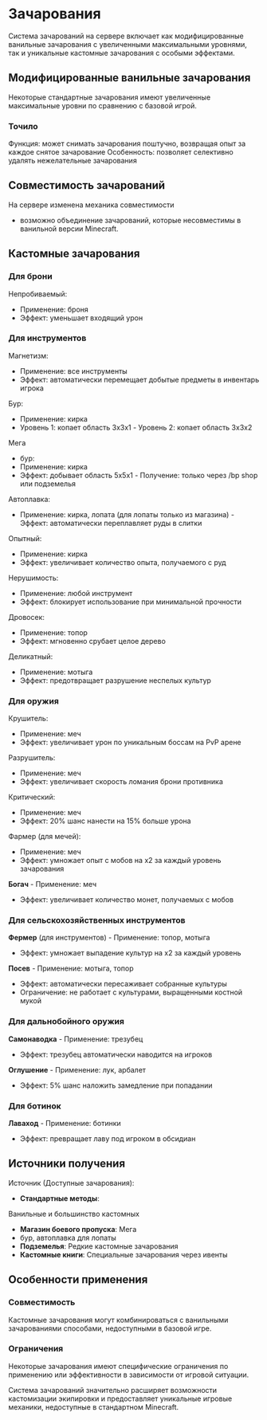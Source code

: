 # Зачарования

Система зачарований на сервере включает как модифицированные ванильные зачарования с увеличенными максимальными уровнями, так и уникальные кастомные зачарования с особыми эффектами.

## Модифицированные ванильные зачарования

Некоторые стандартные зачарования имеют увеличенные максимальные уровни по сравнению с базовой игрой.

### Точило
Функция: может снимать зачарования поштучно, возвращая опыт за каждое снятое зачарование
Особенность: позволяет селективно удалять нежелательные зачарования

## Совместимость зачарований

На сервере изменена механика совместимости

- возможно объединение зачарований, которые несовместимы в ванильной версии Minecraft.

## Кастомные зачарования

### Для брони

Непробиваемый:
- Применение: броня
- Эффект: уменьшает входящий урон

### Для инструментов

Магнетизм:
- Применение: все инструменты
- Эффект: автоматически перемещает добытые предметы в инвентарь игрока

Бур:
- Применение: кирка
- Уровень 1: копает область 3x3x1 - Уровень 2: копает область 3x3x2

Мега

- бур:
- Применение: кирка
- Эффект: добывает область 5x5x1 - Получение: только через /bp shop или подземелья

Автоплавка:
- Применение: кирка, лопата (для лопаты только из магазина) - Эффект: автоматически переплавляет руды в слитки

Опытный:
- Применение: кирка
- Эффект: увеличивает количество опыта, получаемого с руд

Нерушимость:
- Применение: любой инструмент
- Эффект: блокирует использование при минимальной прочности

Дровосек:
- Применение: топор
- Эффект: мгновенно срубает целое дерево

Деликатный:
- Применение: мотыга
- Эффект: предотвращает разрушение неспелых культур

### Для оружия

Крушитель:
- Применение: меч
- Эффект: увеличивает урон по уникальным боссам на PvP арене

Разрушитель:
- Применение: меч
- Эффект: увеличивает скорость ломания брони противника

Критический:
- Применение: меч
- Эффект: 20% шанс нанести на 15% больше урона

Фармер (для мечей):
- Применение: меч
- Эффект: умножает опыт с мобов на x2 за каждый уровень зачарования

**Богач** - Применение: меч

- Эффект: увеличивает количество монет, получаемых с мобов

### Для сельскохозяйственных инструментов

**Фермер** (для инструментов) - Применение: топор, мотыга

- Эффект: умножает выпадение культур на x2 за каждый уровень

**Посев** - Применение: мотыга, топор

- Эффект: автоматически пересаживает собранные культуры
- Ограничение: не работает с культурами, выращенными костной мукой

### Для дальнобойного оружия

**Самонаводка** - Применение: трезубец

- Эффект: трезубец автоматически наводится на игроков

**Оглушение** - Применение: лук, арбалет

- Эффект: 5% шанс наложить замедление при попадании

### Для ботинок

**Лаваход** - Применение: ботинки

- Эффект: превращает лаву под игроком в обсидиан

## Источники получения

Источник (Доступные зачарования):
- **Стандартные методы**:

Ванильные и большинство кастомных

- **Магазин боевого пропуска**: Мега
- бур, автоплавка для лопаты
- **Подземелья**: Редкие кастомные зачарования
- **Кастомные книги**: Специальные зачарования через ивенты
## Особенности применения

### Совместимость
Кастомные зачарования могут комбинироваться с ванильными зачарованиями способами, недоступными в базовой игре.

### Ограничения
Некоторые зачарования имеют специфические ограничения по применению или эффективности в зависимости от игровой ситуации.

Система зачарований значительно расширяет возможности кастомизации экипировки и предоставляет уникальные игровые механики, недоступные в стандартном Minecraft.